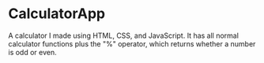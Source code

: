 # CalculatorApp
A calculator I made using HTML, CSS, and JavaScript. It has all normal calculator functions plus the "%" operator, which returns whether a number is odd or even.
